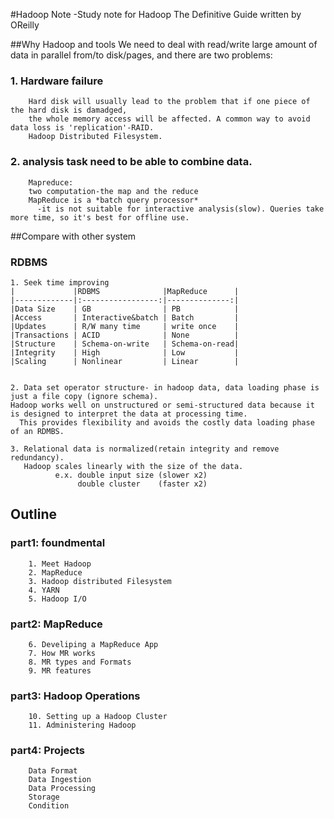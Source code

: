 #Hadoop Note
-Study note for Hadoop The Definitive Guide written by OReilly

##Why Hadoop and tools
We need to deal with read/write large amount of data in parallel from/to disk/pages, and there are two problems:  
### 1. Hardware failure  
  		Hard disk will usually lead to the problem that if one piece of the hard disk is damadged,
		the whole memory access will be affected. A common way to avoid data loss is 'replication'-RAID.
		Hadoop Distributed Filesystem.  
### 2. analysis task need to be able to combine data.  
		Mapreduce:  
		two computation-the map and the reduce
		MapReduce is a *batch query processor*
  		  -it is not suitable for interactive analysis(slow). Queries take more time, so it's best for offline use.    
  
##Compare with other system  
### RDBMS  
	1. Seek time improving  
	|             |RDBMS              |MapReduce      |
	|-------------|:-----------------:|--------------:|
	|Data Size    | GB                | PB            | 
	|Access       | Interactive&batch | Batch         |
	|Updates      | R/W many time     | write once    |
	|Transactions | ACID              | None          |
	|Structure    | Schema-on-write   | Schema-on-read|
	|Integrity    | High              | Low           |
	|Scaling      | Nonlinear         | Linear        |


	2. Data set operator structure- in hadoop data, data loading phase is just a file copy (ignore schema).
	Hadoop works well on unstructured or semi-structured data because it is designed to interpret the data at processing time.  
      This provides flexibility and avoids the costly data loading phase of an RDMBS.
	
	3. Relational data is normalized(retain integrity and remove redundancy).
	   Hadoop scales linearly with the size of the data. 
              e.x. double input size (slower x2)
                   double cluster    (faster x2)

## Outline
### part1: foundmental
		1. Meet Hadoop
		2. MapReduce
		3. Hadoop distributed Filesystem
		4. YARN
		5. Hadoop I/O  
### part2: MapReduce
		6. Develiping a MapReduce App
		7. How MR works
		8. MR types and Formats
		9. MR features
	
### part3: Hadoop Operations
		10. Setting up a Hadoop Cluster
		11. Administering Hadoop
	
### part4: Projects
		Data Format
		Data Ingestion
		Data Processing
		Storage
		Condition
		
